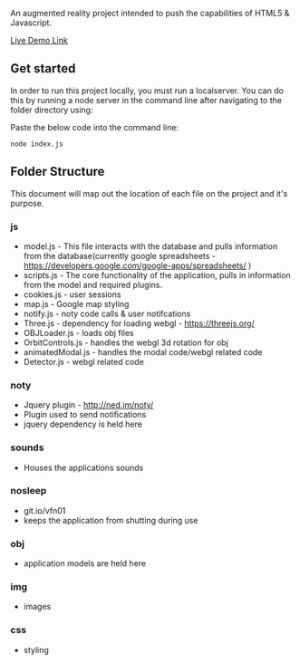 An augmented reality project intended to push the capabilities of HTML5 & Javascript. 

[Live Demo Link](https://augprojectar.herokuapp.com/)


## Get started 
In order to run this project locally, you must run a localserver. You can do this by running a node server in the command line after navigating to the folder directory using: 

Paste the below code into the command line: 

```
node index.js
```

## Folder Structure 

This document will map out the location of each file on the project and it's purpose. 

### js
- model.js - This file interacts with the database and pulls information from the database(currently google spreadsheets - https://developers.google.com/google-apps/spreadsheets/ )
- scripts.js - The core functionality of the application, pulls in information from the model and required plugins. 
- cookies.js - user sessions
- map.js - Google map styling
- notify.js - noty code calls & user notifcations
- Three.js - dependency for loading webgl - https://threejs.org/
- OBJLoader.js - loads obj files
- OrbitControls.js - handles the webgl 3d rotation for obj
- animatedModal.js - handles the modal code/webgl related code
- Detector.js - webgl related code

### noty 
- Jquery plugin - http://ned.im/noty/
- Plugin used to send notifications 
- jquery dependency is held here 

### sounds
- Houses the applications sounds

### nosleep
- git.io/vfn01
- keeps the application from shutting during use

### obj 
- application models are held here

### img
- images

### css 
- styling 
